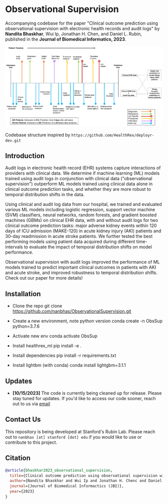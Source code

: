 # Observational Supervision

Accompanying codebase for the paper "Clinical outcome prediction using observational supervision with electronic health records and audit logs" by **Nandita Bhaskhar**, Wui Ip, Jonathan H. Chen, and Daniel L. Rubin, published in the **Journal of Biomedical Informatics, 2023**.

<p align="center">
    <img src="docs/GraphicalAbstract.png" width="800"> <br>
</p>

Codebase structure inspired by `https://github.com/HealthRex/deployr-dev.git`

## Introduction

Audit logs in electronic health record (EHR) systems capture interactions of providers with clinical data. We determine if machine learning (ML) models trained using audit logs in conjunction with clinical data ("observational supervision") outperform ML models trained using clinical data alone in clinical outcome prediction tasks, and whether they are more robust to temporal distribution shifts in the data. 

Using clinical and audit log data from our hospital, we trained and evaluated various ML models including logistic regression, support vector machine (SVM) classifiers, neural networks, random forests, and gradient boosted machines (GBMs) on clinical EHR data, with and without audit logs for two clinical outcome prediction tasks: major adverse kidney events within 120 days of ICU admission (MAKE-120) in acute kidney injury (AKI) patients and 30-day readmission in acute stroke patients. We further tested the best performing models using patient data acquired during different time-intervals to evaluate the impact of temporal distribution shifts on model performance. 

Observational supervision with audit logs improved the performance of ML models trained to predict important clinical outcomes in patients with AKI and acute stroke, and improved robustness to temporal distribution shifts. Check out our paper for more details!


## Installation

- Clone the repo git clone https://github.com/nanbhas/ObservationalSupervision.git

- Create a new environment, note python version conda create -n ObsSup python=3.7.6

- Activate new env conda activate ObsSup

- Install healthrex_ml pip install -e .

- Install dependencies pip install -r requirements.txt

- Install lightbm (with conda) conda install lightgbm=3.1.1

## Updates
- __[10/15/2023]__ The code is currently being cleaned up for release. Please stay tuned for updates. If you'd like to access our code sooner, reach out to us via [email](#contact)

## Contact Us
<a name="contact"></a> 
This repository is being developed at Stanford's Rubin Lab. Please reach out to `nanbhas [at] stanford [dot] edu` if you would like to use or contribute to this project. 


## Citation

```bib
@article{bhaskhar2023_observational_supervision,
  title={Clinical outcome prediction using observational supervision with electronic health records and audit logs}, 
  author={Nandita Bhaskhar and Wui Ip and Jonathan H. Chenc and Daniel L. Rubin},
  journal={Journal of Biomedical Informactics (JBI)},
  year={2023}
}
```

